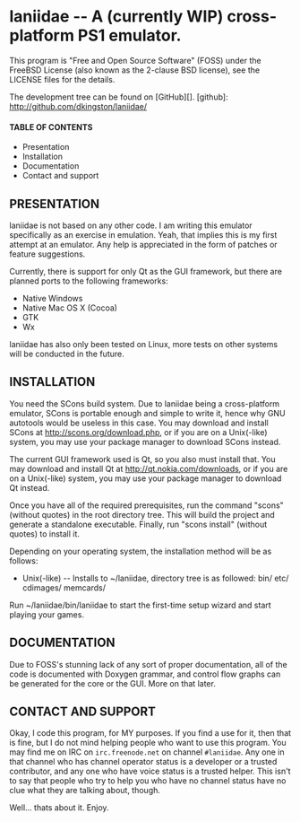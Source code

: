 # laniidae -- A (currently WIP) cross-platform PS1 emulator.

This program is "Free and Open Source Software" (FOSS) under the FreeBSD License
(also known as the 2-clause BSD license), see the LICENSE files for the details.

The development tree can be found on [GitHub][].
[github]: http://github.com/dkingston/laniidae/

#### TABLE OF CONTENTS
* Presentation
* Installation
* Documentation
* Contact and support

PRESENTATION
------------

laniidae is not based on any other code.  I am writing this emulator
specifically as an exercise in emulation.  Yeah, that implies this is my first
attempt at an emulator.  Any help is appreciated in the form of patches or
feature suggestions.

Currently, there is support for only Qt as the GUI framework, but there are
planned ports to the following frameworks:

* Native Windows
* Native Mac OS X (Cocoa)
* GTK
* Wx

laniidae has also only been tested on Linux, more tests on other systems will be
conducted in the future.

INSTALLATION
------------

You need the SCons build system.  Due to laniidae being a cross-platform
emulator, SCons is portable enough and simple to write it, hence why GNU
autotools would be useless in this case.  You may download and install SCons at
http://scons.org/download.php, or if you are on a Unix(-like) system, you may
use your package manager to download SCons instead.

The current GUI framework used is Qt, so you also must install that.  You may
download and install Qt at http://qt.nokia.com/downloads, or if you are on a
Unix(-like) system, you may use your package manager to download Qt instead.

Once you have all of the required prerequisites, run the command "scons"
(without quotes) in the root directory tree.  This will build the project and
generate a standalone executable.  Finally, run "scons install" (without
quotes) to install it.

Depending on your operating system, the installation method will be as follows:

* Unix(-like) -- Installs to ~/laniidae, directory tree is as followed:
                     bin/<executable>
                     etc/
                     cdimages/
                     memcards/

Run ~/laniidae/bin/laniidae to start the first-time setup wizard and start
playing your games.

DOCUMENTATION
-------------

Due to FOSS's stunning lack of any sort of proper documentation, all of the code
is documented with Doxygen grammar, and control flow graphs can be generated for
the core or the GUI.  More on that later.

CONTACT AND SUPPORT
-------------------

Okay, I code this program, for MY purposes.  If you find a use for it, then
that is fine, but I do not mind helping people who want to use this program.
You may find me on IRC on `irc.freenode.net` on channel `#laniidae`.  Any one in
that channel who has channel operator status is a developer or a trusted
contributor, and any one who have voice status is a trusted helper.  This isn't
to say that people who try to help you who have no channel status have no clue
what they are talking about, though.

Well... thats about it. Enjoy.

